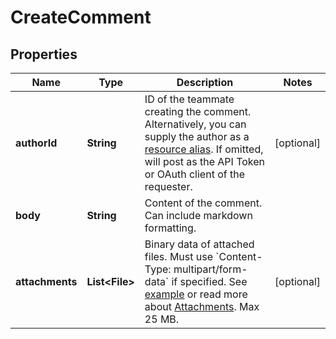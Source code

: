 

# CreateComment


## Properties

| Name | Type | Description | Notes |
|------------ | ------------- | ------------- | -------------|
|**authorId** | **String** | ID of the teammate creating the comment. Alternatively, you can supply the author as a [resource alias](https://dev.frontapp.com/docs/resource-aliases-1). If omitted, will post as the API Token or OAuth client of the requester. |  [optional] |
|**body** | **String** | Content of the comment. Can include markdown formatting. |  |
|**attachments** | **List&lt;File&gt;** | Binary data of attached files. Must use &#x60;Content-Type: multipart/form-data&#x60; if specified. See [example](https://gist.github.com/hdornier/e04d04921032e98271f46ff8a539a4cb) or read more about [Attachments](https://dev.frontapp.com/docs/attachments-1).  Max 25 MB. |  [optional] |



